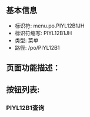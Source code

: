 
## 基本信息

- 标识符: menu.po.PIYL12B1JH
- 标识符缩写: PIYL12B1JH
- 类型: 菜单
- 路径: /po/PIYL12B1

## 页面功能描述：





## 按钮列表:


### PIYL12B1查询


